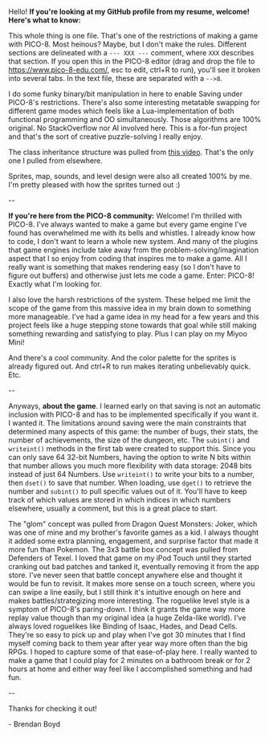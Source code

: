 Hello! **If you're looking at my GitHub profile from my resume, welcome! Here's what to know:**

This whole thing is one file. That's one of the restrictions of making a game with PICO-8. Most heinous? Maybe, but I don't make the rules.
Different sections are delineated with a `--- XXX ---` comment, where `XXX` describes that section.
If you open this in the PICO-8 editor (drag and drop the file to https://www.pico-8-edu.com/, esc to edit, ctrl+R to run), you'll see it broken into 
several tabs. In the text file, these are separated with a `-->8`.

I do some funky binary/bit manipulation in here to enable Saving under PICO-8's restrictions. There's also some interesting metatable swapping for
different game modes which feels like a Lua-implementation of both functional programming and OO simultaneously. Those algorithms are 100% original.
No StackOverflow nor AI involved here. This is a for-fun project and that's the sort of creative puzzle-solving I really enjoy.

The class inheritance structure was pulled from [this video](https://www.youtube.com/watch?v=X9qKODb-wXg&pp=ygUOcGljbyA4IGNsYXNzZXM%3D). That's the only
one I pulled from elsewhere.

Sprites, map, sounds, and level design were also all created 100% by me. I'm pretty pleased with how the sprites turned out :)

--

**If you're here from the PICO-8 community:**
Welcome! I'm thrilled with PICO-8. I've always wanted to make a game but every game engine I've found has overwhelmed me with its bells and whistles.
I already know how to code, I don't want to learn a whole new system. And many of the plugins that game engines include take away from the 
problem-solving/imagination aspect that I so enjoy from coding that inspires me to make a game. All I really want is something that makes rendering
easy (so I don't have to figure out buffers) and otherwise just lets me code a game. Enter: PICO-8! Exactly what I'm looking for. 

I also love the harsh restrictions of the system. These helped me limit the scope of the game from this massive idea in my brain down to something
more manageable. I've had a game idea in my head for a few years and this project feels like a huge stepping stone towards that goal while still making
something rewarding and satisfying to play. Plus I can play on my Miyoo Mini!

And there's a cool community. And the color palette for the sprites is already figured out. And ctrl+R to run makes iterating unbelievably quick. Etc.

--

Anyways, **about the game**. I learned early on that saving is not an automatic inclusion with PICO-8 and has to be implemented specifically if you want it.
I wanted it. The limitations around saving were the main constraints that determined many aspects of this game: the number of bugs, their stats,
the number of achievements, the size of the dungeon, etc. The `subint()` and `writeint()` methods in the first tab were created to support this. Since you 
can only save 64 32-bit Numbers, having the option to write N bits within that number allows you much more flexibility with data storage: 2048 bits instead of just
64 Numbers. Use `writeint()` to write your bits to a number, then `dset()` to save that number. When loading, use `dget()` to retrieve the number and 
`subint()` to pull specific values out of it. You'll have to keep track of which values are stored in which indices in which numbers elsewhere, usually a 
comment, but this is a great place to start.

The "glom" concept was pulled from Dragon Quest Monsters: Joker, which was one of mine and my brother's favorite games as a kid. I always thought it added 
some extra planning, engagement, and surprise factor that made it more fun than Pokemon. The 3x3 battle box concept was pulled from Defenders of Texel. I
loved that game on my iPod Touch until they started cranking out bad patches and tanked it, eventually removing it from the app store. I've never seen that
battle concept anywhere else and thought it would be fun to revisit. It makes more sense on a touch screen, where you can swipe a line easily, but I still
think it's intuitive enough on here and makes battles/strategizing more interesting. The roguelike level style is a symptom of PICO-8's paring-down. I think
it grants the game way more replay value though than my original idea (a huge Zelda-like world). I've always loved roguelikes like Binding of Isaac, Hades,
and Dead Cells. They're so easy to pick up and play when I've got 30 minutes that I find myself coming back to them year after year way more often than the
big RPGs. I hoped to capture some of that ease-of-play here. I really wanted to make a game that I could play for 2 minutes on a bathroom break or for 2 
hours at home and either way feel like I accomplished something and had fun.

--

Thanks for checking it out!

\- Brendan Boyd
